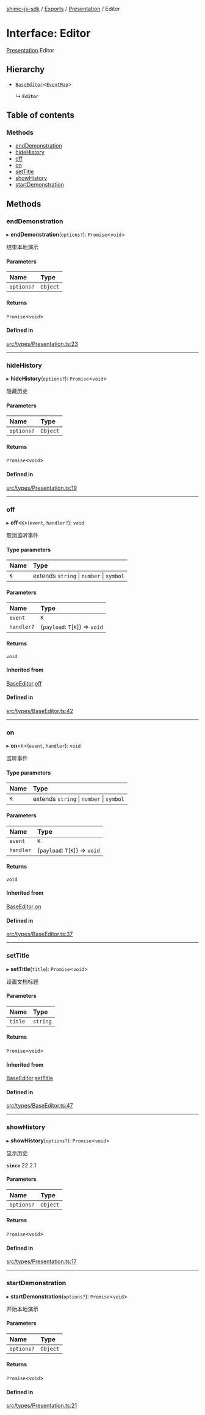 [shimo-js-sdk](../README.md) / [Exports](../modules.md) / [Presentation](../modules/Presentation.md) / Editor

# Interface: Editor

[Presentation](../modules/Presentation.md).Editor

## Hierarchy

- [`BaseEditor`](BaseEditor.md)<[`EventMap`](Presentation.EventMap.md)\>

  ↳ **`Editor`**

## Table of contents

### Methods

- [endDemonstration](Presentation.Editor.md#enddemonstration)
- [hideHistory](Presentation.Editor.md#hidehistory)
- [off](Presentation.Editor.md#off)
- [on](Presentation.Editor.md#on)
- [setTitle](Presentation.Editor.md#settitle)
- [showHistory](Presentation.Editor.md#showhistory)
- [startDemonstration](Presentation.Editor.md#startdemonstration)

## Methods

### endDemonstration

▸ **endDemonstration**(`options?`): `Promise`<`void`\>

结束本地演示

#### Parameters

| Name | Type |
| :------ | :------ |
| `options?` | `Object` |

#### Returns

`Promise`<`void`\>

#### Defined in

[src/types/Presentation.ts:23](https://github.com/shimohq/shimo-js-sdk/blob/4cabcb1/src/types/Presentation.ts#L23)

___

### hideHistory

▸ **hideHistory**(`options?`): `Promise`<`void`\>

隐藏历史

#### Parameters

| Name | Type |
| :------ | :------ |
| `options?` | `Object` |

#### Returns

`Promise`<`void`\>

#### Defined in

[src/types/Presentation.ts:19](https://github.com/shimohq/shimo-js-sdk/blob/4cabcb1/src/types/Presentation.ts#L19)

___

### off

▸ **off**<`K`\>(`event`, `handler?`): `void`

取消监听事件

#### Type parameters

| Name | Type |
| :------ | :------ |
| `K` | extends `string` \| `number` \| `symbol` |

#### Parameters

| Name | Type |
| :------ | :------ |
| `event` | `K` |
| `handler?` | (`payload`: `T`[`K`]) => `void` |

#### Returns

`void`

#### Inherited from

[BaseEditor](BaseEditor.md).[off](BaseEditor.md#off)

#### Defined in

[src/types/BaseEditor.ts:42](https://github.com/shimohq/shimo-js-sdk/blob/4cabcb1/src/types/BaseEditor.ts#L42)

___

### on

▸ **on**<`K`\>(`event`, `handler`): `void`

监听事件

#### Type parameters

| Name | Type |
| :------ | :------ |
| `K` | extends `string` \| `number` \| `symbol` |

#### Parameters

| Name | Type |
| :------ | :------ |
| `event` | `K` |
| `handler` | (`payload`: `T`[`K`]) => `void` |

#### Returns

`void`

#### Inherited from

[BaseEditor](BaseEditor.md).[on](BaseEditor.md#on)

#### Defined in

[src/types/BaseEditor.ts:37](https://github.com/shimohq/shimo-js-sdk/blob/4cabcb1/src/types/BaseEditor.ts#L37)

___

### setTitle

▸ **setTitle**(`title`): `Promise`<`void`\>

设置文档标题

#### Parameters

| Name | Type |
| :------ | :------ |
| `title` | `string` |

#### Returns

`Promise`<`void`\>

#### Inherited from

[BaseEditor](BaseEditor.md).[setTitle](BaseEditor.md#settitle)

#### Defined in

[src/types/BaseEditor.ts:47](https://github.com/shimohq/shimo-js-sdk/blob/4cabcb1/src/types/BaseEditor.ts#L47)

___

### showHistory

▸ **showHistory**(`options?`): `Promise`<`void`\>

显示历史

**`since`** 22.2.1

#### Parameters

| Name | Type |
| :------ | :------ |
| `options?` | `Object` |

#### Returns

`Promise`<`void`\>

#### Defined in

[src/types/Presentation.ts:17](https://github.com/shimohq/shimo-js-sdk/blob/4cabcb1/src/types/Presentation.ts#L17)

___

### startDemonstration

▸ **startDemonstration**(`options?`): `Promise`<`void`\>

开始本地演示

#### Parameters

| Name | Type |
| :------ | :------ |
| `options?` | `Object` |

#### Returns

`Promise`<`void`\>

#### Defined in

[src/types/Presentation.ts:21](https://github.com/shimohq/shimo-js-sdk/blob/4cabcb1/src/types/Presentation.ts#L21)
